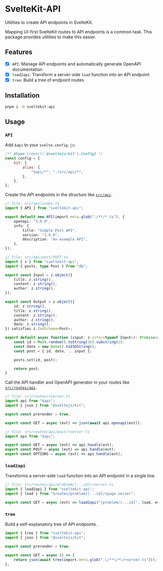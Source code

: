 # SvelteKit-API

Utilities to create API endpoints in SvelteKit.

Mapping UI-first SvelteKit routes to API endpoints is a common task. This package provides utilities to make this easier.

## Features

- [x] `API`: Manage API endpoints and automatically generate OpenAPI documentation
- [x] `load2api`: Transform a server-side `load` function into an API endpoint
- [x] `tree`: Build a tree of endpoint routes

## Installation

```bash
pnpm i -D sveltekit-api
```

## Usage

### `API`

Add `$api` to your `svelte.config.js`:

```js
/** @type {import('@sveltejs/kit').Config} */
const config = {
    kit: {
        alias: {
            "$api/*": "./src/api/*",
        },
    },
};
```

Create the API endpoints in the structure like [`src/api`](./src/api).

```ts
// file: src/api/index.ts
import { API } from "sveltekit-api";

export default new API(import.meta.glob("./**/*.ts"), {
    openapi: "3.0.0",
    info: {
        title: "Simple Post API",
        version: "1.0.0",
        description: "An example API",
    },
});
```

```ts
// file: src/api/post/POST.ts
import { z } from "sveltekit-api";
import { posts, type Post } from "db";

export const Input = z.object({
    title: z.string(),
    content: z.string(),
    author: z.string(),
});

export const Output = z.object({
    id: z.string(),
    title: z.string(),
    content: z.string(),
    author: z.string(),
    date: z.string(),
}) satisfies z.ZodSchema<Post>;

export default async function (input: z.infer<typeof Input>): Promise<z.infer<typeof Output>> {
    const id = Math.random().toString(36).substring(2);
    const date = new Date().toISOString();
    const post = { id, date, ...input };

    posts.set(id, post);

    return post;
}
```

Call the API handler and OpenAPI generator in your routes like [`src/routes/api`](./src/routes/api).

```ts
// file: src/routes/+server.ts
import api from "$api";
import { json } from "@sveltejs/kit";

export const prerender = true;

export const GET = async (evt) => json(await api.openapi(evt));
```

```ts
// file: src/routes/api/post/+server.ts
import api from "$api";

export const GET = async (evt) => api.handle(evt);
export const POST = async (evt) => api.handle(evt);
export const OPTIONS = async (evt) => api.handle(evt);
```

### `load2api`

Transforms a server-side `load` function into an API endpoint in a single line.

```ts
// file: src/routes/api/problem/[...id]/+server.ts
import { load2api } from "sveltekit-api";
import { load } from "$routes/problem/[...id]/+page.server";

export const GET = async (evt) => load2api("/problem/[...id]", load, evt);
```

### `tree`

Build a self-explanatory tree of API endpoints.

```ts
import { tree } from "sveltekit-api";
import { json } from "@sveltejs/kit";

export const prerender = true;

export const GET = async () => {
    return json(await tree(import.meta.glob(".\/**\/*\/+server.ts")));
};
```

